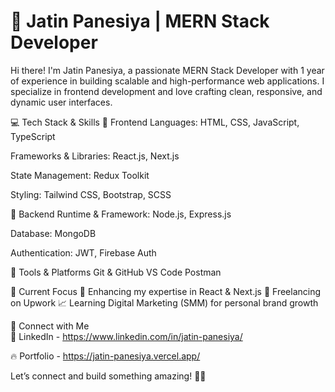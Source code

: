 <h1>🚀 Jatin Panesiya | MERN Stack Developer</h1>

Hi there! I'm Jatin Panesiya, a passionate MERN Stack Developer with 1 year of experience in building scalable and high-performance web applications. I specialize in frontend development and love crafting clean, responsive, and dynamic user interfaces.

💻 Tech Stack & Skills
🔹 Frontend
Languages: HTML, CSS, JavaScript, TypeScript

Frameworks & Libraries: React.js, Next.js

State Management: Redux Toolkit

Styling: Tailwind CSS, Bootstrap, SCSS

🔹 Backend
Runtime & Framework: Node.js, Express.js

Database: MongoDB

Authentication: JWT, Firebase Auth

🔹 Tools & Platforms
Git & GitHub
VS Code
Postman

📌 Current Focus
🚀 Enhancing my expertise in React & Next.js
💼 Freelancing on Upwork
📈 Learning Digital Marketing (SMM) for personal brand growth

🔗 Connect with Me <br />
💼 LinkedIn - https://www.linkedin.com/in/jatin-panesiya/

🔥 Portfolio - https://jatin-panesiya.vercel.app/

Let’s connect and build something amazing! 🚀😃

